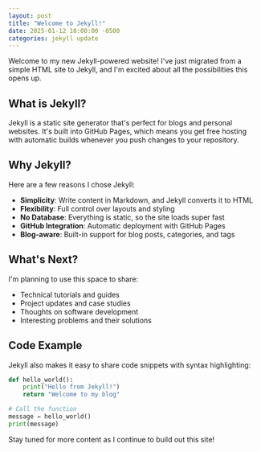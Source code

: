 ```yaml
---
layout: post
title: "Welcome to Jekyll!"
date: 2025-01-12 10:00:00 -0500
categories: jekyll update
---
```


Welcome to my new Jekyll-powered website! I've just migrated from a simple HTML site to Jekyll, and I'm excited about all the possibilities this opens up.

## What is Jekyll?

Jekyll is a static site generator that's perfect for blogs and personal websites. It's built into GitHub Pages, which means you get free hosting with automatic builds whenever you push changes to your repository.

## Why Jekyll?

Here are a few reasons I chose Jekyll:

- **Simplicity**: Write content in Markdown, and Jekyll converts it to HTML
- **Flexibility**: Full control over layouts and styling
- **No Database**: Everything is static, so the site loads super fast
- **GitHub Integration**: Automatic deployment with GitHub Pages
- **Blog-aware**: Built-in support for blog posts, categories, and tags

## What's Next?

I'm planning to use this space to share:

- Technical tutorials and guides
- Project updates and case studies
- Thoughts on software development
- Interesting problems and their solutions

## Code Example

Jekyll also makes it easy to share code snippets with syntax highlighting:

```python
def hello_world():
    print("Hello from Jekyll!")
    return "Welcome to my blog"

# Call the function
message = hello_world()
print(message)
```

Stay tuned for more content as I continue to build out this site!